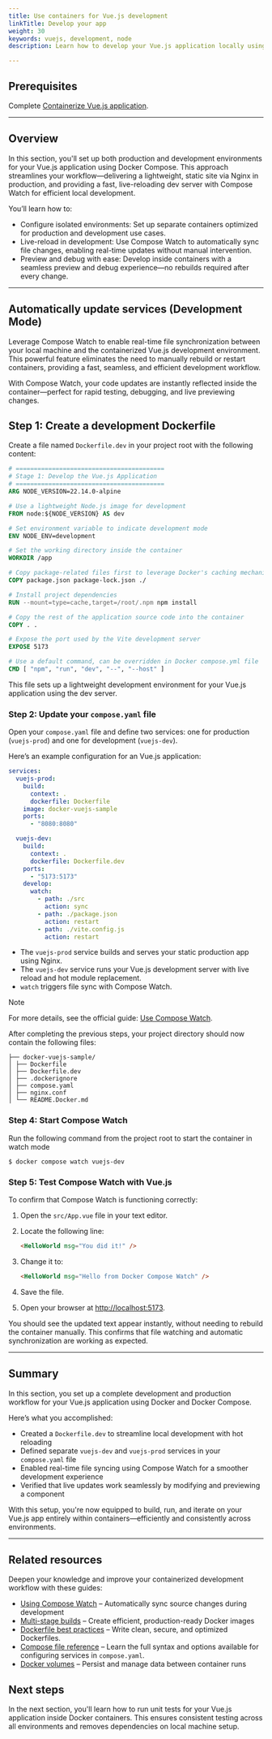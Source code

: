 ```yaml
---
title: Use containers for Vue.js development
linkTitle: Develop your app
weight: 30
keywords: vuejs, development, node
description: Learn how to develop your Vue.js application locally using containers.

---
```


## Prerequisites

Complete [Containerize Vue.js application](containerize.md).

---

## Overview

In this section, you'll set up both production and development environments for your Vue.js application using Docker Compose. This approach streamlines your workflow—delivering a lightweight, static site via Nginx in production, and providing a fast, live-reloading dev server with Compose Watch for efficient local development.

You’ll learn how to:
- Configure isolated environments: Set up separate containers optimized for production and development use cases.
- Live-reload in development: Use Compose Watch to automatically sync file changes, enabling real-time updates without manual intervention.
- Preview and debug with ease: Develop inside containers with a seamless preview and debug experience—no rebuilds required after every change.

---

## Automatically update services (Development Mode)

Leverage Compose Watch to enable real-time file synchronization between your local machine and the containerized Vue.js development environment. This powerful feature eliminates the need to manually rebuild or restart containers, providing a fast, seamless, and efficient development workflow.

With Compose Watch, your code updates are instantly reflected inside the container—perfect for rapid testing, debugging, and live previewing changes.

## Step 1: Create a development Dockerfile

Create a file named `Dockerfile.dev` in your project root with the following content:

```dockerfile
# =========================================
# Stage 1: Develop the Vue.js Application
# =========================================
ARG NODE_VERSION=22.14.0-alpine

# Use a lightweight Node.js image for development
FROM node:${NODE_VERSION} AS dev

# Set environment variable to indicate development mode
ENV NODE_ENV=development

# Set the working directory inside the container
WORKDIR /app

# Copy package-related files first to leverage Docker's caching mechanism
COPY package.json package-lock.json ./

# Install project dependencies
RUN --mount=type=cache,target=/root/.npm npm install

# Copy the rest of the application source code into the container
COPY . .

# Expose the port used by the Vite development server
EXPOSE 5173

# Use a default command, can be overridden in Docker compose.yml file
CMD [ "npm", "run", "dev", "--", "--host" ]
```

This file sets up a lightweight development environment for your Vue.js application using the dev server.

### Step 2: Update your `compose.yaml` file

Open your `compose.yaml` file and define two services: one for production (`vuejs-prod`) and one for development (`vuejs-dev`).

Here’s an example configuration for an Vue.js application:

```yaml
services:
  vuejs-prod:
    build:
      context: .
      dockerfile: Dockerfile
    image: docker-vuejs-sample
    ports:
      - "8080:8080"

  vuejs-dev:
    build:
      context: .
      dockerfile: Dockerfile.dev
    ports:
      - "5173:5173"
    develop:
      watch:
        - path: ./src
          action: sync
        - path: ./package.json
          action: restart
        - path: ./vite.config.js
          action: restart
```
- The `vuejs-prod` service builds and serves your static production app using Nginx.
- The `vuejs-dev` service runs your Vue.js development server with live reload and hot module replacement.
- `watch` triggers file sync with Compose Watch.

> [!NOTE]
> For more details, see the official guide: [Use Compose Watch](/manuals/compose/how-tos/file-watch.md).

After completing the previous steps, your project directory should now contain the following files:

```text
├── docker-vuejs-sample/
│ ├── Dockerfile
│ ├── Dockerfile.dev
│ ├── .dockerignore
│ ├── compose.yaml
│ ├── nginx.conf
│ └── README.Docker.md
```

### Step 4: Start Compose Watch

Run the following command from the project root to start the container in watch mode

```console
$ docker compose watch vuejs-dev
```

### Step 5: Test Compose Watch with Vue.js

To confirm that Compose Watch is functioning correctly:

1. Open the `src/App.vue` file in your text editor.

2. Locate the following line:

    ```html
    <HelloWorld msg="You did it!" />
    ```

3. Change it to:

    ```html
    <HelloWorld msg="Hello from Docker Compose Watch" />
    ```

4. Save the file.

5. Open your browser at [http://localhost:5173](http://localhost:5173).

You should see the updated text appear instantly, without needing to rebuild the container manually. This confirms that file watching and automatic synchronization are working as expected.

---

## Summary

In this section, you set up a complete development and production workflow for your Vue.js application using Docker and Docker Compose.

Here’s what you accomplished:
- Created a `Dockerfile.dev` to streamline local development with hot reloading  
- Defined separate `vuejs-dev` and `vuejs-prod` services in your `compose.yaml` file  
- Enabled real-time file syncing using Compose Watch for a smoother development experience  
- Verified that live updates work seamlessly by modifying and previewing a component

With this setup, you're now equipped to build, run, and iterate on your Vue.js app entirely within containers—efficiently and consistently across environments.

---

## Related resources

Deepen your knowledge and improve your containerized development workflow with these guides:

- [Using Compose Watch](/manuals/compose/how-tos/file-watch.md) – Automatically sync source changes during development  
- [Multi-stage builds](/manuals/build/building/multi-stage.md) – Create efficient, production-ready Docker images  
- [Dockerfile best practices](/build/building/best-practices/) – Write clean, secure, and optimized Dockerfiles.
- [Compose file reference](/compose/compose-file/) – Learn the full syntax and options available for configuring services in `compose.yaml`.
- [Docker volumes](/storage/volumes/) – Persist and manage data between container runs  

## Next steps

In the next section, you'll learn how to run unit tests for your Vue.js application inside Docker containers. This ensures consistent testing across all environments and removes dependencies on local machine setup.
